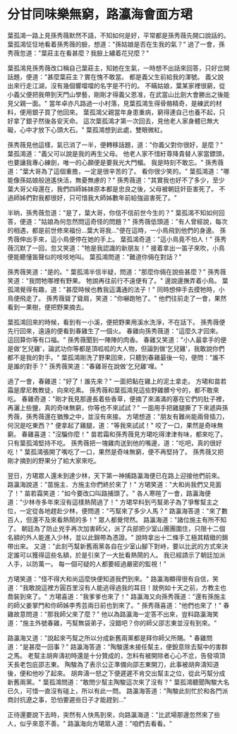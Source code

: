 # 分甘同味樂無窮，路瀛海會面方珺

葉孤鴻一路上見孫秀薇默然不語，不知如何是好，平常都是孫秀薇先開口說話的。 葉孤鴻怔怔地看着孫秀薇的臉，想道："孫姑娘是否在生我的氣？" 過了一會，孫秀薇忽道："葉莊主在看甚麼？我臉上繡着花兒麼？"

葉孤鴻見孫秀薇改口稱自己葉莊主，知她在生氣，一時想不出話來回答，只好岔開話題，便道："甚麼葉莊主？實在愧不敢當。 都是義父生前給我的渾號。 義父說出來行走江湖，沒有幾個響噹噹的名字是不行的。 不瞞姑娘，葉某家裡很窮，從小義父便把我帶到天門山學藝，剛剛才得義父恩准，在武當山比劍大會勝出之後能見父親一面。" 當年卓亦凡路過一小村落，見葉孤鴻生得骨骼精奇，是練武的材料，便用銀子買了他回來。 葉孤鴻父親當年身患重病，窮得連自己也養不起，只好拿了銀子然後各安天命。 這次葉孤鴻才第一次回去，見他老人家身體已無大礙，心中才放下心頭大石。" 葉孤鴻想到此處，雙眼微紅。

孫秀薇見他這樣，氣已消了一半，便轉移話題，道："你義父對你很好，是麼？" 葉孤鴻道："義父可以說是我的再生父母。 他老人家不惜紆尊降貴替人家當鏢頭，也要讓我專心練劍，唯一的心願便是要我光大門楣。 我是時刻不敢忘。" 孫秀薇道："葉大哥為了這個重擔，一定是很辛苦的了。 看你很少笑的。" 葉孤鴻道："哪能像孫姑娘般逍遙快活，無憂無慮的？" 孫秀薇道："其實我也好不了多少，至少葉大哥父母還在，我們四師姊妹原本都是忠良之後，父母被朝廷奸臣害死了。 不過師姊們對我都很好，只可惜我大師姊數年前給強盜害死了。"

半晌，孫秀薇忽道："是了，葉大哥，你信不信前世今生的？" 葉孤鴻不知如何回答，便道："姑娘為何忽然問這奇怪的問題？" 孫秀薇低頭道："有人曾經說，每次的相遇，都是前世修來福份...葉大哥我..."便在這時，一小鳥飛到他們的身邊。 孫秀薇伸出手來，這小鳥便停在她的手上。 葉孤鴻奇道："這小鳥竟不怕人！" 孫秀薇沉默了一回，忽又笑道："牠是我認識的新朋友！" 接着拿出一笛子來吹，小鳥便能聽懂笛聲似的吱吱地叫。 葉孤鴻問道："難道你倆在對話？"

孫秀薇笑道："是的。" 葉孤鴻半信半疑，問道："那麼你倆在說些甚麼？" 孫秀薇笑道："我問牠哪裡有野果。 牠說再往前行不遠便有了。" 邊說邊撫弄着小鳥。 葉孤鴻覺得有趣，道："甚麼時候也教我這溝通的法子！" 同時想伸手去摸牠時，小鳥便飛走了。 孫秀薇聳了聳肩，笑道："你嚇跑牠了。" 他們往前走了一會，果然看到一果樹，便把野果摘去。

葉孤鴻回來的時候，看到有一小溪，便把野果用溪水洗淨，不在話下。 孫秀薇便先行回來，遠遠的便看到春雞生了一個火。 春雞向孫秀薇道："這麼久才回來。 這回算你等有口福。" 孫秀薇聞到一陣陣的肉香。 春雞又笑道："小人最拿手的便是做'乞兒雞'，論武功你等都是頂呱呱的大人物，但論到做'乞兒雞'，我敢說你們都不是我的對手。" 葉孤鴻剛洗了野果回來，只聽到春雞最後一句，便問："誰不是誰的對手？" 孫秀薇笑道："春雞哥在說做'乞兒雞'哩。"

過了一會，春雞道："好了！誰先來？" 一面把黏在雞上的泥土拿走。 方珺和苗若霜是摩尼教教徒，向來吃素。 孫秀薇和葉孤鴻見這些野雞髒兮兮的，都不敢來吃。 春雞奇道："剛才我見那邊長着些香草，便摘了來滿滿的塞在它們的肚子裡，再灑上些鹽，真的奇味無窮，你等也不來試試？" 一面用手把雞腿撕了下來遞與孫秀薇，孫秀薇還在猶豫之中，並沒有來接。 方珺想道："朋友有難尚能兩脅插刀，何況是吃東西？" 便拿起了雞腿，道："等我來試試！" 咬了一口，果然是奇味無窮。 春雞喜道："沒騙你麼！" 苗若霜和孫秀薇見方珺吃得津津有味，都來吃了。 只有葉孤鴻堅持不吃。 孫秀薇把一塊雞肉送到他的嘴邊，道："吃吧，真的很好吃！" 葉孤鴻張開了嘴吃了一口，果然是奇味無窮，便不再堅持了。 孫秀薇又把剛才摘到的野果分了給大家來吃。

翌日，方珺眾人還未到達少林，天下第一神捕路瀛海便已在路上迎接他們前來。 路瀛海說道："苗施主、方施主你們終於來了！" 方珺笑道："大和尚我們又見面了！" 苗若霜笑道："如今要改口叫路捕頭了。" 各人寒暄了一會，路瀛海便道："少林寺多年來沒有這樣熱鬧過了！" 方珺早料到丐幫弟子為了爭奪幫主之位，一定從各地趕赴少林，便問道："丐幫來了多少人馬？" 路瀛海答道："來了數百人，但還不及來看熱鬧的多！" 眾人都覺愕然。 路瀛海道："諸位施主有所不知了。 朝廷為了防止兇手再次加害師父，派了兵部把少室山團團圍住，只限十二個名額的外人能進入少林，並以此錦帶為憑證。" 說時拿出十二條手工極其精緻的錦帶出來。 又道："此刻丐幫新舊兩黨各自在少室山腳下對峙，要以比武的方式來決定誰可以獲得這些名額，於是引來了一大批看熱鬧的人。 我已經請示了朝廷加派人手，以防萬一。 每一個可疑的人都要經過嚴密的監視！"

方珺笑道："怪不得大和尚這麼快便知道我們到來。" 路瀛海顯得很有自信，笑道："我敢說這裡方圓百里沒有人能逃得過我的耳目！就例如十天之前，方教主也喬裝到來了。" 方珺喜道："我爹爹也來了！" 路瀛海又向孫秀薇道："還有孫施主的師父姜掌門和你師姊李秀芸兩日前也到來了。" 孫秀薇喜道："他們也來了！" 春雞故意問道："那我師父來了麼？" 他以為路瀛海一定答不出來，豈料路瀛海笑道："施主外號春雞，丐幫無袋弟子，沒錯吧？你的師父邵志東並沒有到來。"

路瀛海又道："說起來丐幫之所以分成新舊兩黨都是拜你師父所賜。" 春雞問道："是甚麼一回事？" 路瀛海答道："陶駿還未接任幫主，便銳意除去幫中的害群之馬。 老幫主胡奔濤初時還是十分贊成的，怎料有被開除者心心不忿，告發項頂天長老包庇邵志東。 陶駿為了表示公正準備向邵志東開刀，此事被胡奔濤知道後，便和他吵了起來。 胡奔濤一怒之下便遲遲不肯交出幫主之位，從此丐幫分成新舊兩黨。" 葉孤鴻問道："敢問少幫主陶駿這次來了沒有？" 葉孤鴻聽聞陶駿大名已久，可惜一直沒有碰上，所以有此一問。 路瀛海答道："陶駿此刻忙於和各門派商討抗遼之事，恐怕要遲些日子才能趕到..."

正待還要說下去時，突然有人快馬到來，向路瀛海道："比武場那邊忽然來了些人，似乎來意不善。" 路瀛海向方珺眾人道："咱們去看看。"
